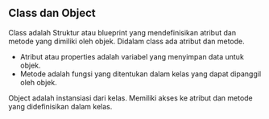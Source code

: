 ## Class dan Object
Class adalah Struktur atau blueprint yang mendefinisikan atribut dan metode yang dimiliki
oleh objek. Didalam class ada atribut dan metode.
- Atribut atau properties adalah variabel yang menyimpan data untuk objek.
- Metode adalah fungsi yang ditentukan dalam kelas yang dapat dipanggil oleh
objek.

Object adalah instansiasi dari kelas. Memiliki akses ke atribut dan metode yang didefinisikan dalam kelas.
  
